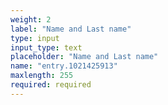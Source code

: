 ```yaml
---
weight: 2
label: "Name and Last name"
type: input
input_type: text
placeholder: "Name and Last name"
name: "entry.1021425913"
maxlength: 255
required: required
---
```


